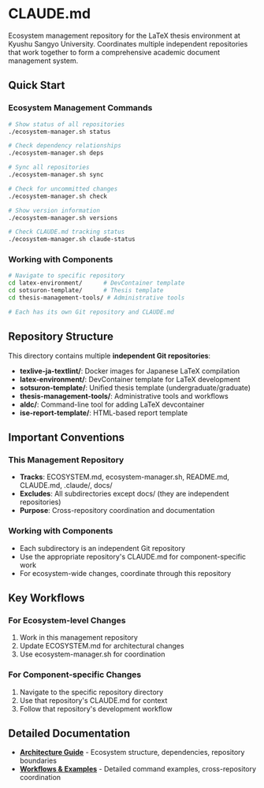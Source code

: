 # CLAUDE.md

Ecosystem management repository for the LaTeX thesis environment at Kyushu Sangyo University. Coordinates multiple independent repositories that work together to form a comprehensive academic document management system.

## Quick Start

### Ecosystem Management Commands
```bash
# Show status of all repositories
./ecosystem-manager.sh status

# Check dependency relationships
./ecosystem-manager.sh deps

# Sync all repositories
./ecosystem-manager.sh sync

# Check for uncommitted changes
./ecosystem-manager.sh check

# Show version information
./ecosystem-manager.sh versions

# Check CLAUDE.md tracking status
./ecosystem-manager.sh claude-status
```

### Working with Components
```bash
# Navigate to specific repository
cd latex-environment/      # DevContainer template
cd sotsuron-template/      # Thesis template
cd thesis-management-tools/ # Administrative tools

# Each has its own Git repository and CLAUDE.md
```

## Repository Structure

This directory contains multiple **independent Git repositories**:

- **texlive-ja-textlint/**: Docker images for Japanese LaTeX compilation
- **latex-environment/**: DevContainer template for LaTeX development
- **sotsuron-template/**: Unified thesis template (undergraduate/graduate)
- **thesis-management-tools/**: Administrative tools and workflows
- **aldc/**: Command-line tool for adding LaTeX devcontainer
- **ise-report-template/**: HTML-based report template

## Important Conventions

### This Management Repository
- **Tracks**: ECOSYSTEM.md, ecosystem-manager.sh, README.md, CLAUDE.md, .claude/, docs/
- **Excludes**: All subdirectories except docs/ (they are independent repositories)
- **Purpose**: Cross-repository coordination and documentation

### Working with Components
- Each subdirectory is an independent Git repository
- Use the appropriate repository's CLAUDE.md for component-specific work
- For ecosystem-wide changes, coordinate through this repository

## Key Workflows

### For Ecosystem-level Changes
1. Work in this management repository
2. Update ECOSYSTEM.md for architectural changes
3. Use ecosystem-manager.sh for coordination

### For Component-specific Changes
1. Navigate to the specific repository directory
2. Use that repository's CLAUDE.md for context
3. Follow that repository's development workflow

## Detailed Documentation

- **[Architecture Guide](docs/CLAUDE-ARCHITECTURE.md)** - Ecosystem structure, dependencies, repository boundaries
- **[Workflows & Examples](docs/CLAUDE-WORKFLOWS.md)** - Detailed command examples, cross-repository coordination